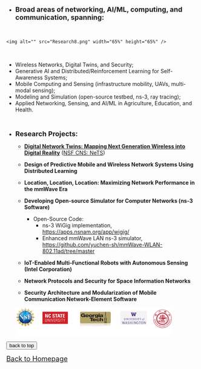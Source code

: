 
<!-- ## <span id="j7"><font color='darkblue' face="Georgia">RESEARCH & PROJECTS</font></span> -->

  <!-- <img alt="" align="right" src="future_network_systems.png" /> -->

* **<font size=4> Broad areas of networking, AI/ML, computing, and communication, spanning: </font>**

&emsp;
&emsp;
   <!-- <p style="text-align: center;"> -->
    <img alt="" src="Research8.png" width="65%" height="65%" />
   <!-- </p> -->

&emsp;
  <!--* **networking and systems** (wireless, new network architecture, protocols, digital twins, and security)-->
  <!--* **machine learning for data, networking, sensing, and security** (generative AI, self-awareness system, data analytics)-->
  <!--* **mobile computing** (infrastructure mobility, UAVs, robotic networked systems)-->
  <!--* **new communication paradigms** (mmWave, THz, nextG Wi-Fi) -->
  <!--* **optimization and resilience** (theory, large-scale models and systems)-->
  <!--* **software and simulator design** (programmable networking, open-source testbed, ns-3)-->
  * Wireless Networks, Digital Twins, and Security;
  * Generative AI and Distributed/Reinforcement Learning for Self-Awareness Systems;
  * Mobile Computing and Sensing (infrastructure mobility, UAVs, multi-modal sensing);
  * Modeling and Simulation (open-source testbed, ns-3, ray tracing);
  * Applied Networking, Sensing, and AI/ML in Agriculture, Education, and Health.


&emsp;
&emsp;

* **<font size=4> Research Projects: </font>**

  * [**Digital Network Twins: Mapping Next Generation Wireless into Digital Reality**](https://yuchen-sh.github.io/project-DNT) ([NSF CNS: NeTS](https://www.nsf.gov/awardsearch/showAward?AWD_ID=2312138&HistoricalAwards=false))
 
  * **Design of Predictive Mobile and Wireless Network Systems Using Distributed Learning**

  * **Location, Location, Location: Maximizing Network Performance in the mmWave Era**

  * **Developing Open-source Simulator for Computer Networks (ns-3 Software)**

    * Open-Source Code:
      * ns-3 WiGig implementation, <https://apps.nsnam.org/app/wigig/>
      * Enhanced mmWave LAN ns-3 simulator, <https://github.com/yuchen-sh/mmWave-WLAN-802.11ad/tree/master>

  * **IoT-Enabled Multi-Functional Robots with Autonomous Sensing (Intel Corporation)**

  * **Network Protocols and Security for Space Information Networks**

  * **Security Architecture and Modularization of Mobile Communication Network-Element Software**
  
  
  <!-- <p style="text-align: center;"> -->
  <img alt="" src="sponsor6.png" width="86%" height="86%" />
  <!-- </p> -->

<!-- * Activities: My researches are focused on two network scenarios for mmWave communication: 1) mmWave backhaul networks and 2) mmWave WLAN (primarily in the indoor context). For mmWave backhaul networks, which is proposed because of the existence of a large number of small-cell BSs within each macro-cell in 5G era and it aims to resolve the issue of forwarding the large amount of backhaul traffic between these small-cell BSs without wired connections, we have investigated design of high throughput relay-assisted backhaul network architecture in urban environments, analyzed the effects of obstacles on backhaul networks, and developed techniques for reconfiguration to provide survivability of backhaul networks in the presence of dynamic obstacles. For mmWave WLAN, we investigated access point (AP) mobility and the use of multiple APs to exploit location sensitivity. These activities primarily involved mathematical analyses and a combination of Matlab and ns-3 simulations. For the access point mobility work, a prototype of a ceiling-mounted AP mobility platform was developed and used for evaluation purposes to complement the mathematical analyses and simulation results. For the multi-AP work, several algorithms were proposed to generate optimal multi-AP placements such that the desirable performance and blockage-free operation can be achieved. The study of multiple mobile APs is also conducted. -->

<!-- * The works are focused on developing end-to-end simulator of mmWave out-of-band backhaul networks in ns-3. We first
introduce a design for an out-of-band backhaul module in ns-3. A custom backhaul network device is proposed that can be added to
nodes to enable out-of-band backhaul transmissions. We implement the anchored BS node connected to core-network with both access and backhaul abilities, the small-cell BS node with both access and backhaul abilities, and the mmWave relay node with only dedicated backhauling features. -->

<!-- * Another part of the works are focused on the developing end-to-end simulator for mmWave indoor scenarios in ns-3. We first
introduce a design for the obstacle module in ns-3, and design the matched channel model for simulating network performance in a variety of next-generation scenarios of interest. We also target on improving the simulation efficiency on ns-3 in the dense network scenarios with a number of obstacles, APs and users. -->

<!-- * Develop statistical and ray-tracing-based high-fidelity channel models in ns-3. Integrating 802.11ad & ay standards and protocols into the branch of ns-3. -->

 


<!-- ## <span id="j8"><font color='darkblue' face="Georgia">PAST PROJECTS</font></span> -->
<!-- ### &diams;	Developing Graphic Processing Units driver for video post-processing, in Intel R&D Ltd.
* Based on the Intel processor microarchitecture,  we developed the driver and doing the post-processing used in the video/film business for quality-improvement image processing, such as scaling, color correction, denoising, deinterlacing and high dynamic range rendering, etc. -->


<!-- * We developed the smart WiFi car based on Intel chips, which can be used for automatically taking pictures and sensoring environments. My works mainly responsible for designing overall framework and developing the underlying embedded drivers. We designed a set of inverse sequences with the interface multiplexing technology and applied to WIFI serial ports, so that the driver was freed from the shackles of hardware, saving on the cost of hardware development. We also designed the appication based on Android system, which was used to wirelessly remote control for the car. -->

<!-- * Because of the unbalanced computation ability of every node in space information networks, the efficiency and lightweight computation are two significant characteristics for network security protocols in this specific environment. We broke through the limits of old ways, abandoned the existing algorithms such as PKI or IBE, and devised several lightweight encryption schemes just based on hash and XOR operations. Through extensive theoretical analysis and simulation tests, it was evident that proposed optimized algorithms not only met all security requirements, but reduced the cost as well. -->

<!-- * Fulfilled information encryption of security components, designed distribution of keys and the storage security algorithm.
* Designed and filed two patents: 1) Linux Security Module (LSM) based database connection access control method, which applied the hook functions within the LSM framework; 2) virtual device based dynamic and static integrated security strategy update method, which was a solution of combining dynamic and static update strategies put forward to ensure the system's stability. -->

<!-- * Goals: This project is focused on the location-sensitivity aspect of mmWave communication, i.e. that small changes in the location of the transceiver of a mmWave link can have dramatic impact on performance. The major goals are to quantify location sensitivity and to investigate ways in which location sensitivity can be exploited, both at network design time and during network operation, to improve mmWave performance. Among the techniques investigated to take advantage of location sensitivity are controlled mobility and optimized use of relay nodes. -->



<div style="text-align:left">
     <a href="#top"><input type="button" value="back to top" /></a>
</div>

[<u><font size='4'>Back to Homepage</font></u>](https://yuchen-sh.github.io)

  


